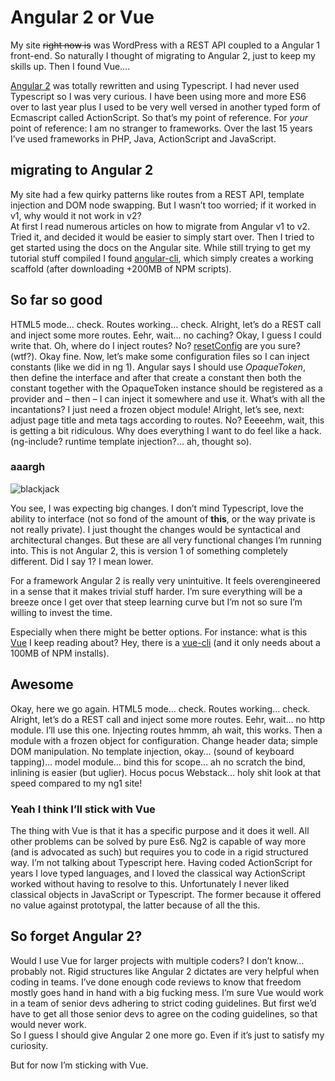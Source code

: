 <!--
  id: 3093
  date: 2016-11-26
  modified: 2019-09-27
  slug: angular-two-versus-vue
  type: post
  header: vangular.png
  categories: code, JavaScript, rant
  tags: JavaScript, frameworks, Angular, Vue
  metaKeyword: Vue
  metaDescription: My site right now is Wordpress with a REST API coupled to a Angular 1 front-end. So naturally I thought of migrating to Angular 2. Then I found Vue.
-->

# Angular 2 or Vue

My site <del>right now is</del> was WordPress with a REST API coupled to a Angular 1 front-end. So naturally I thought of migrating to Angular 2, just to keep my skills up. Then I found Vue….

[Angular 2](https://angularjs.org/) was totally rewritten and using Typescript. I had never used Typescript so I was very curious. I have been using more and more ES6 over to last year plus I used to be very well versed in another typed form of Ecmascript called ActionScript. So that’s my point of reference. For _your_ point of reference: I am no stranger to frameworks. Over the last 15 years I’ve used frameworks in PHP, Java, ActionScript and JavaScript.

## migrating to Angular 2

My site had a few quirky patterns like routes from a REST API, template injection and DOM node swapping. But I wasn’t too worried; if it worked in v1, why would it not work in v2?  
At first I read numerous articles on how to migrate from Angular v1 to v2\. Tried it, and decided it would be easier to simply start over. Then I tried to get started using the docs on the Angular site. While still trying to get my tutorial stuff compiled I found [angular-cli](https://github.com/angular/angular-cli), which simply creates a working scaffold (after downloading +200MB of NPM scripts).

## So far so good

HTML5 mode… check. Routes working… check. Alright, let’s do a REST call and inject some more routes. Eehr, wait… no caching? Okay, I guess I could write that. Oh, where do I inject routes? No? [resetConfig](https://angular.io/docs/ts/latest/api/router/index/Router-class.html#!#resetConfig-anchor) are you sure? (wtf?). Okay fine. Now, let’s make some configuration files so I can inject constants (like we did in ng 1). Angular says I should use _OpaqueToken_, then define the interface and after that create a constant then both the constant together with the OpaqueToken instance should be registered as a provider and – then – I can inject it somewhere and use it. What’s with all the incantations? I just need a frozen object module! Alright, let’s see, next: adjust page title and meta tags according to routes. No? Eeeeehm, wait, this is getting a bit ridiculous. Why does everything I want to do feel like a hack. (ng-include? runtime template injection?… ah, thought so).

### aaargh

![blackjack](https://res.cloudinary.com/dn1rmdjs5/image/upload/v1566568756/rv/blackjack.jpg)

You see, I was expecting big changes. I don’t mind Typescript, love the ability to interface (not so fond of the amount of **this**, or the way private is not really private). I just thought the changes would be syntactical and architectural changes. But these are all very functional changes I’m running into. This is not Angular 2, this is version 1 of something completely different. Did I say 1? I mean lower.

For a framework Angular 2 is really very unintuitive. It feels overengineered in a sense that it makes trivial stuff harder. I’m sure everything will be a breeze once I get over that steep learning curve but I’m not so sure I’m willing to invest the time.

Especially when there might be better options. For instance: what is this [Vue](https://vuejs.org/) I keep reading about? Hey, there is a [vue-cli](https://github.com/vuejs/vue-cli) (and it only needs about a 100MB of NPM installs).

## Awesome

Okay, here we go again. HTML5 mode… check. Routes working… check. Alright, let’s do a REST call and inject some more routes. Eehr, wait… no http module. I’ll use this one. Injecting routes hmmm, ah wait, this works. Then a module with a frozen object for configuration. Change header data; simple DOM manipulation. No template injection, okay… (sound of keyboard tapping)… model module… bind this for scope… ah no scratch the bind, inlining is easier (but uglier). Hocus pocus Webstack… holy shit look at that speed compared to my ng1 site!

### Yeah I think I’ll stick with Vue

The thing with Vue is that it has a specific purpose and it does it well. All other problems can be solved by pure Es6\. Ng2 is capable of way more (and is advocated as such) but requires you to code in a rigid structured way. I’m not talking about Typescript here. Having coded ActionScript for years I love typed languages, and I loved the classical way ActionScript worked without having to resolve to this. Unfortunately I never liked classical objects in JavaScript or Typescript. The former because it offered no value against prototypal, the latter because of all the this.

## So forget Angular 2?

Would I use Vue for larger projects with multiple coders? I don’t know… probably not. Rigid structures like Angular 2 dictates are very helpful when coding in teams. I’ve done enough code reviews to know that freedom mostly goes hand in hand with a big fucking mess. I’m sure Vue would work in a team of senior devs adhering to strict coding guidelines. But first we’d have to get all those senior devs to agree on the coding guidelines, so that would never work.  
So I guess I should give Angular 2 one more go. Even if it’s just to satisfy my curiosity.

But for now I’m sticking with Vue.